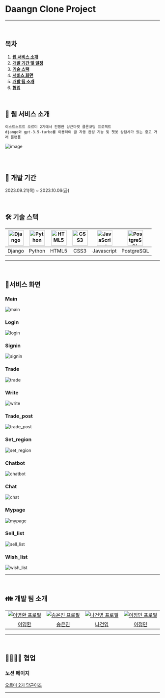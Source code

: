 # Daangn Clone Project
---
<br>

## 목차

1. [**웹 서비스 소개**](#1)
2. [**개발 기간 및 일정**](#2)
3. [**기술 스택**](#3)
4. [**서비스 화면**](#4)
5. [**개발 팀 소개**](#5)
6. [**협업**](#6)

<br>

<div id="1"></div>

## 💁 웹 서비스 소개
``` 이스트소프트 오르미 2기에서 진행한 당근마켓 클론코딩 프로젝트 ```<br>
``` django와 gpt-3.5-turbo를 이용하여 글 자동 완성 기능 및 챗봇 상담사가 있는 중고 거래 플랫폼 ```

![image](https://github.com/Leeeyounghwan/youtube_clone_potato/assets/129285372/73885528-0efa-4629-9b0a-058ef18e5030)

<br>
<br>

<div id="2"></div>

## 📅 개발 기간
2023.09.21(목) ~ 2023.10.06(금)

<br>

<div id="3"></div>

## 🛠 기술 스택

| <img src="https://profilinator.rishav.dev/skills-assets/django-original.svg" alt="Django" width="50px" height="50px" /> |<img src="https://profilinator.rishav.dev/skills-assets/python-original.svg" alt="Python" width="50px" height="50px" /> |<img src="https://profilinator.rishav.dev/skills-assets/html5-original-wordmark.svg" alt="HTML5" width="50px" height="50px" /> | <img src="https://profilinator.rishav.dev/skills-assets/css3-original-wordmark.svg" alt="CSS3" width="50px" height="50px" />  | <img src="https://profilinator.rishav.dev/skills-assets/javascript-original.svg" alt="JavaScript" width="50px" height="50px" /> | <img src="https://profilinator.rishav.dev/skills-assets/postgresql-original-wordmark.svg" alt="PostgreSQL" width="50px" height="50" /> |
|:-:|:-:|:-:|:-:|:-:|:-:|
| Django | Python | HTML5 | CSS3 | Javascript | PostgreSQL |

---
<br>

<div id="4"></div>

## 🎥서비스 화면


### Main
![main](https://github.com/Leeeyounghwan/youtube_clone_potato/assets/129285372/d9772980-a52e-47d0-95a1-a151a29fcafb)

### Login
![login](https://github.com/Leeeyounghwan/youtube_clone_potato/assets/129285372/257615ad-4883-4689-97a1-dc189013f5b4)

### Signin
![signin](https://github.com/Leeeyounghwan/youtube_clone_potato/assets/129285372/45fc18c6-ceed-4f36-8cca-7413325f4be0)

### Trade
![trade](https://github.com/Leeeyounghwan/youtube_clone_potato/assets/129285372/b47ef0a8-50e5-46a5-9a25-893557c16aef)

### Write
![write](https://github.com/Leeeyounghwan/youtube_clone_potato/assets/129285372/f53343ed-02fe-4d46-a70d-311945cc436c)

### Trade_post
![trade_post](https://github.com/Leeeyounghwan/youtube_clone_potato/assets/129285372/7cfc914e-03e6-4fbc-81c4-27e3c9ca50b8)

### Set_region
![set_region](https://github.com/Leeeyounghwan/youtube_clone_potato/assets/129285372/50fa1866-4309-4225-aaa2-a7ce85dea309)

### Chatbot
![chatbot](https://github.com/Leeeyounghwan/youtube_clone_potato/assets/129285372/80c164ed-c8cb-470e-8742-450e1af2a65d)

### Chat
![chat](https://github.com/Leeeyounghwan/youtube_clone_potato/assets/129285372/bc45c9b1-cc87-4f36-b495-395bc279dc4b)

### Mypage
![mypage](https://github.com/Leeeyounghwan/youtube_clone_potato/assets/129285372/743fea9d-bf50-4451-ae1c-dd4dd2af784e)

### Sell_list
![sell_list](https://github.com/Leeeyounghwan/youtube_clone_potato/assets/129285372/cbd64d9f-0285-4c10-a589-9bec1b1196db)

### Wish_list
![wish_list](https://github.com/Leeeyounghwan/youtube_clone_potato/assets/129285372/20aa2513-1f71-4574-a023-d6752974763f)


---
<br>

<div id="5"></div>

## 👪 개발 팀 소개


<table>
  <tr>
    <td align="center" width="150px">
      <a href="https://github.com/Leeeyounghwan" target="_blank">
        <img src="https://avatars.githubusercontent.com/u/129285372?v=4" alt="이영환 프로필" />
      </a>
    </td>
    <td align="center" width="150px">
      <a href="https://github.com/OGUbanana" target="_blank">
        <img src="https://avatars.githubusercontent.com/u/114931412?v=4" alt="송은진 프로필" />
      </a>
    </td>
    <td align="center" width="150px">
      <a href="https://github.com/count2down" target="_blank">
        <img src="https://avatars.githubusercontent.com/u/55476811?v=4" alt="나건영 프로필" />
      </a>
    </td>
    <td align="center" width="150px">
      <a href="https://github.com/jmlee0527" target="_blank">
        <img src="https://avatars.githubusercontent.com/u/115601680?v=4" alt="이정민 프로필" />
      </a>
    </td>
  </tr>
  <tr>
    <td align="center">
      <a href="https://github.com/Leeeyounghwan" target="_blank">
        이영환
      </a>
    </td>
    <td align="center">
      <a href="https://github.com/OGUbanana" target="_blank">
        송은진
      </a>
    </td>
    <td align="center">
      <a href="https://github.com/count2down" target="_blank">
        나건영
      </a>
    </td>
    <td align="center">
      <a href="https://github.com/jmlee0527" target="_blank">
        이정민
      </a>
    </td>
  </tr>
</table>

---
<br>
<div id="6"></div>

## 👨‍👨‍👦‍👦 협업

### 노션 페이지
[ 오르미 2기 당근이조 ](https://danggeun.notion.site/2-954cdd50f936495dabe049c17d5e059a?pvs=4)

---
